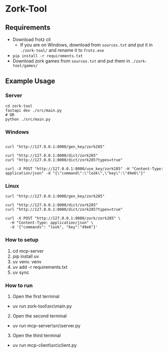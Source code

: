 # Zork-Tool

## Requirements

- Download frotz cli
  - If you are on Windows, download from `sources.txt` and put it in `./zork-tool/` and rename it to `frotz.exe`
- `pip install -r requirements.txt`
- Download zork games from `sources.txt` and put them in `./zork-tool/games/`

## Example Usage

### Server

```
cd zork-tool
fastapi dev ./src/main.py
# OR
python ./src/main.py
```

### Windows

```

curl "http://127.0.0.1:8000/gen_key/zork285"

curl "http://127.0.0.1:8000/dict/zork285"
curl "http://127.0.0.1:8000/dict/zork285?types=true"

curl -X POST "http://127.0.0.1:8000/use_key/zork285" -H "Content-Type: application/json" -d "{\"command\":\"look\",\"key\":\"49e6\"}"
```

### Linux

```
curl "http://127.0.0.1:8000/gen_key/zork285"

curl "http://127.0.0.1:8000/dict/zork285"
curl "http://127.0.0.1:8000/dict/zork285?types=true"

curl -X POST "http://127.0.0.1:8000/zork/zork285" \
  -H "Content-Type: application/json" \
  -d '{"commands": "look", "key":"49e6"}'
```

### How to setup

1. cd mcp-server
2. pip install uv
3. uv venv. venv
4. uv add -r requirements.txt
5. uv sync

### How to run

1. Open the first terminal

- uv run zork-tool\src\main.py

2. Open the second terminal

- uv run mcp-server\src\server.py

3. Open the third terminal

- uv run mcp-client\src\client.py
